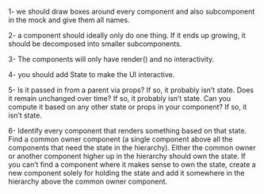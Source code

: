 1- we should draw boxes around every component and also subcomponent in the mock and give them all names.

2- a component should ideally only do one thing. If it ends up growing, it should be decomposed into smaller subcomponents.

3- The components will only have render() and no interactivity.

4- you should add State to make the UI interactive.

5- Is it passed in from a parent via props? If so, it probably isn’t state.
Does it remain unchanged over time? If so, it probably isn’t state.
Can you compute it based on any other state or props in your component? If so, it isn’t state.

6- Identify every component that renders something based on that state.
Find a common owner component (a single component above all the components that need the state in the hierarchy).
Either the common owner or another component higher up in the hierarchy should own the state.
If you can’t find a component where it makes sense to own the state, create a new component solely for holding the state and add it somewhere in the hierarchy above the common owner component.